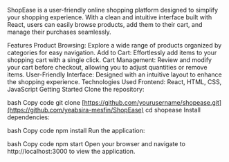 ShopEase is a user-friendly online shopping platform designed to simplify your shopping experience. With a clean and intuitive interface built with React, users can easily browse products, add them to their cart, and manage their purchases seamlessly.

Features
Product Browsing: Explore a wide range of products organized by categories for easy navigation.
Add to Cart: Effortlessly add items to your shopping cart with a single click.
Cart Management: Review and modify your cart before checkout, allowing you to adjust quantities or remove items.
User-Friendly Interface: Designed with an intuitive layout to enhance the shopping experience.
Technologies Used
Frontend: React, HTML, CSS, JavaScript
Getting Started
Clone the repository:

bash
Copy code
git clone [https://github.com/yourusername/shopease.git](https://github.com/yeabsira-mesfin/ShopEase)
cd shopease
Install dependencies:

bash
Copy code
npm install
Run the application:

bash
Copy code
npm start
Open your browser and navigate to http://localhost:3000 to view the application.
